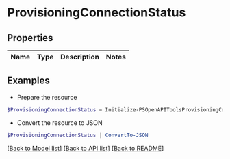 # ProvisioningConnectionStatus
## Properties

Name | Type | Description | Notes
------------ | ------------- | ------------- | -------------

## Examples

- Prepare the resource
```powershell
$ProvisioningConnectionStatus = Initialize-PSOpenAPIToolsProvisioningConnectionStatus 
```

- Convert the resource to JSON
```powershell
$ProvisioningConnectionStatus | ConvertTo-JSON
```

[[Back to Model list]](../README.md#documentation-for-models) [[Back to API list]](../README.md#documentation-for-api-endpoints) [[Back to README]](../README.md)

